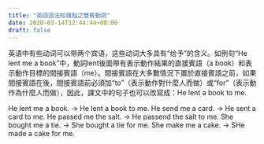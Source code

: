 ```yaml
---
title: "英語語法知識點之雙賓動詞"
date: 2020-03-14T12:44:44+08:00
draft: false
---
```


英语中有些动词可以带两个宾语，这些动词大多具有“给予”的含义。如例句“He lent me a book”中，動詞lent後面帶有表示動作結果的直接賓語（a book）和表示動作目標的間接賓語（me）。間接賓語在大多數情況下置於直接賓語之前，如果間接賓語在後，間接賓語前必須加“to”（表示動作對什麼人而做）或“for”（表示動作為什麼人而做），因此，課文中的句子也可以改寫成：He lent a book to me. 

He lent me a book. -> He lent a book to me.
He send me a card. -> He sent a card to me.
He passed me the salt. -> He passend the salt to me.
She bought me a tie. -> She bought a tie for me.
She make me a cake. -> SHe made a cake for me.